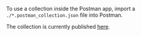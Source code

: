 To use a collection inside the Postman app, import a `./*.postman_collection.json` file into Postman.

The collection is currently published [here](https://documenter.getpostman.com/view/4703596/RWEjqJFb#2d325e10-686c-461b-a279-1167bfcc206b).

